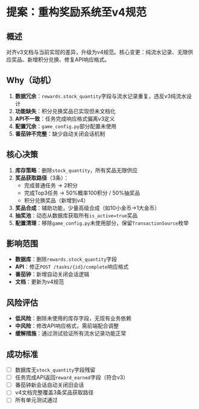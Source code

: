 # 提案：重构奖励系统至v4规范

## 概述
对齐v3文档与当前实现的差异，升级为v4规范。核心变更：纯流水记录、无限供应奖品、新增积分兑换、修复API响应格式。

## Why（动机）
1. **数据冗余**：`rewards.stock_quantity`字段与流水记录重复，违反v3纯流水设计
2. **功能缺失**：积分兑换奖品已实现但未文档化
3. **API不一致**：任务完成响应格式偏离v3定义
4. **配置冗余**：`game_config.py`部分配置未使用
5. **番茄钟不完整**：缺少自动关闭会话机制

## 核心决策
1. **库存策略**：删除`stock_quantity`，所有奖品无限供应
2. **奖品获取路径**（3条）：
   - 完成普通任务 → 2积分
   - 完成Top3任务 → 50%概率100积分 / 50%抽奖品
   - 积分兑换奖品（新增到v4）
3. **奖品合成**：辅助功能，少量高级合成（如10小金币→1大金币）
4. **抽奖池**：动态从数据库获取所有`is_active=true`奖品
5. **配置清理**：移除`game_config.py`未使用部分，保留`TransactionSource`枚举

## 影响范围
- **数据库**：删除`rewards.stock_quantity`字段
- **API**：修正`POST /tasks/{id}/complete`响应格式
- **番茄钟**：新增自动关闭会话逻辑
- **文档**：更新为v4规范

## 风险评估
- **低风险**：删除未使用的库存字段，无现有业务依赖
- **中风险**：修改API响应格式，需前端配合调整
- **缓解措施**：通过测试验证所有流水记录功能正常

## 成功标准
- [ ] 数据库无`stock_quantity`字段残留
- [ ] 任务完成API返回`reward_earned`字段（符合v3）
- [ ] 番茄钟新会话自动关闭旧会话
- [ ] v4文档完整覆盖3条奖品获取路径
- [ ] 所有单元测试通过
